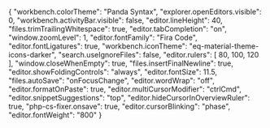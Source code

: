 {
    "workbench.colorTheme": "Panda Syntax",
    "explorer.openEditors.visible": 0,
    "workbench.activityBar.visible": false,
    "editor.lineHeight": 40,
    "files.trimTrailingWhitespace": true,
    "editor.tabCompletion": "on",
    "window.zoomLevel": 1,
    "editor.fontFamily": "Fira Code",
    "editor.fontLigatures": true,
    "workbench.iconTheme": "eq-material-theme-icons-darker",
    "search.useIgnoreFiles": false,
    "editor.rulers": [
		80,
		100,
		120
  ],
  "window.closeWhenEmpty": true,
  "files.insertFinalNewline": true,
  "editor.showFoldingControls": "always",
  "editor.fontSize": 11.5,
  "files.autoSave": "onFocusChange",
  "editor.wordWrap": "off",
  "editor.formatOnPaste": true,
  "editor.multiCursorModifier": "ctrlCmd",
  "editor.snippetSuggestions": "top",
  "editor.hideCursorInOverviewRuler": true,
  "php-cs-fixer.onsave": true,
  "editor.cursorBlinking": "phase",
  "editor.fontWeight": "800"
}
